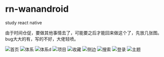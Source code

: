 # rn-wanandroid
study react native

由于时间仓促，要做其他事情去了，可能要之后才能回来做这个了，先放几张图。
bug大大的有，写的不好，大佬轻喷。


![首页](./images/首页.png)
![体系](./images/体系.png)
![体系d](./images/体系d.png)
![项目](./images/项目.png)
![收藏](./images/收藏.png)
![侧边](./images/侧边.png)
![搜索](./images/搜索.png)
![登录](./images/登录.png)
![主题](./images/主题.png)
